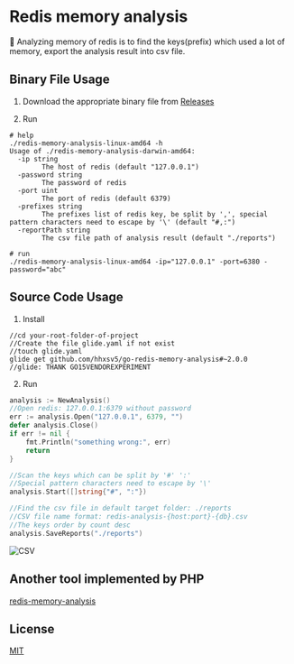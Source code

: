 Redis memory analysis
======

🔎  Analyzing memory of redis is to find the keys(prefix) which used a lot of memory, export the analysis result into csv file.

## Binary File Usage

1. Download the appropriate binary file from [Releases](https://github.com/hhxsv5/go-redis-memory-analysis/releases)

2. Run

```Shell
# help
./redis-memory-analysis-linux-amd64 -h
Usage of ./redis-memory-analysis-darwin-amd64:
  -ip string
    	The host of redis (default "127.0.0.1")
  -password string
    	The password of redis
  -port uint
    	The port of redis (default 6379)
  -prefixes string
    	The prefixes list of redis key, be split by ',', special pattern characters need to escape by '\' (default "#,:")
  -reportPath string
    	The csv file path of analysis result (default "./reports")

# run
./redis-memory-analysis-linux-amd64 -ip="127.0.0.1" -port=6380 -password="abc"
```

## Source Code Usage

1. Install

```Shell
//cd your-root-folder-of-project
//Create the file glide.yaml if not exist
//touch glide.yaml
glide get github.com/hhxsv5/go-redis-memory-analysis#~2.0.0
//glide: THANK GO15VENDOREXPERIMENT
```

2. Run

```Go
analysis := NewAnalysis()
//Open redis: 127.0.0.1:6379 without password
err := analysis.Open("127.0.0.1", 6379, "")
defer analysis.Close()
if err != nil {
    fmt.Println("something wrong:", err)
    return
}

//Scan the keys which can be split by '#' ':'
//Special pattern characters need to escape by '\'
analysis.Start([]string{"#", ":"})

//Find the csv file in default target folder: ./reports
//CSV file name format: redis-analysis-{host:port}-{db}.csv
//The keys order by count desc
analysis.SaveReports("./reports")
```

![CSV](https://raw.githubusercontent.com/hhxsv5/go-redis-memory-analysis/master/examples/demo.png)

## Another tool implemented by PHP

[redis-memory-analysis](https://github.com/hhxsv5/redis-memory-analysis)


## License

[MIT](https://github.com/hhxsv5/go-redis-memory-analysis/blob/master/LICENSE)
